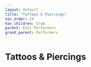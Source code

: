 ```yaml
---
layout: default
title: "Tattoos & Piercings"
nav_order: 14
has_children: true
parent: Edit Performers
grand_parent: Performers
---
```


# Tattoos & Piercings
